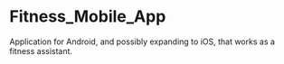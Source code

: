 # Fitness_Mobile_App
Application for Android, and possibly expanding to iOS, that works as a fitness assistant.
